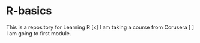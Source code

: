 # R-basics
This is a repository for Learning R
[x] I am taking a course from Corusera
[ ] I am going to first module.

